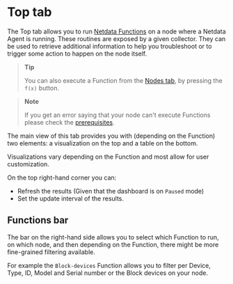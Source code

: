 # Top tab

The Top tab allows you to run [Netdata Functions](https://github.com/netdata/netdata/blob/master/docs/cloud/netdata-functions.md) on a node where a Netdata Agent is running. These routines are exposed by a given collector.
They can be used to retrieve additional information to help you troubleshoot or to trigger some action to happen on the node itself.

> **Tip**
>
> You can also execute a Function from the [Nodes tab](https://github.com/netdata/netdata/blob/master/docs/dashboards-and-charts/nodes-tab.md), by pressing the `f(x)` button.

> **Note**
>
> If you get an error saying that your node can't execute Functions please check the [prerequisites](https://github.com/netdata/netdata/blob/master/docs/cloud/netdata-functions.md#prerequisites).

The main view of this tab provides you with (depending on the Function) two elements: a visualization on the top and a table on the bottom.

Visualizations vary depending on the Function and most allow for user customization.

On the top right-hand corner you can:

- Refresh the results (Given that the dashboard is on `Paused` mode)
- Set the update interval of the results.

## Functions bar

The bar on the right-hand side allows you to select which Function to run, on which node, and then depending on the Function, there might be more fine-grained filtering available.

For example the `Block-devices` Function allows you to filter per Device, Type, ID, Model and Serial number or the Block devices on your node.
